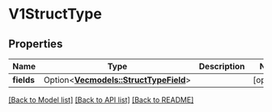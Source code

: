 # V1StructType

## Properties

Name | Type | Description | Notes
------------ | ------------- | ------------- | -------------
**fields** | Option<[**Vec<models::StructTypeField>**](StructTypeField.md)> |  | [optional]

[[Back to Model list]](../README.md#documentation-for-models) [[Back to API list]](../README.md#documentation-for-api-endpoints) [[Back to README]](../README.md)



